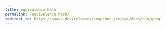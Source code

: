 ```yaml
---
title: equivalence.hash
permalink: /equivalence.hash/
redirect_to: https://guava.dev/releases/snapshot-jre/api/docs/com/google/common/base/Equivalence.html#hash-T-
---
```

